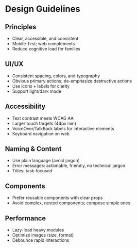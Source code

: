 # Design Guidelines

## Principles
- Clear, accessible, and consistent
- Mobile-first; web complements
- Reduce cognitive load for families

## UI/UX
- Consistent spacing, colors, and typography
- Obvious primary actions; de-emphasize destructive actions
- Use icons + labels for clarity
- Support light/dark mode

## Accessibility
- Text contrast meets WCAG AA
- Larger touch targets (44px min)
- VoiceOver/TalkBack labels for interactive elements
- Keyboard navigation on web

## Naming & Content
- Use plain language (avoid jargon)
- Error messages: actionable, friendly, no technical jargon
- Titles: task-focused

## Components
- Prefer reusable components with clear props
- Avoid complex, nested components; compose simple ones

## Performance
- Lazy-load heavy modules
- Optimize images (size, format)
- Debounce rapid interactions
